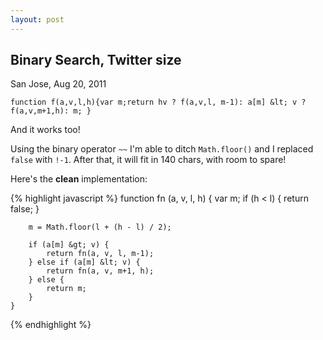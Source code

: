 ```yaml
---
layout: post
---
```


Binary Search, Twitter size
---------------------------

San Jose, Aug 20, 2011

`function f(a,v,l,h){var m;return hv ? f(a,v,l, m-1): a[m] &lt; v ? f(a,v,m+1,h): m; }`

And it works too!

Using the binary operator `~~` I'm able to ditch `Math.floor()` and I replaced `false` with `!-1`. After that, it will fit in 140 chars, with room to spare!

Here's the **clean** implementation:

{% highlight javascript %}
    function fn (a, v, l, h) {
        var m;
        if (h &lt; l) {
            return false;
        } 

        m = Math.floor(l + (h - l) / 2);

        if (a[m] &gt; v) {
            return fn(a, v, l, m-1);
        } else if (a[m] &lt; v) {
            return fn(a, v, m+1, h);
        } else {
            return m;
        }
    }
{% endhighlight %}
